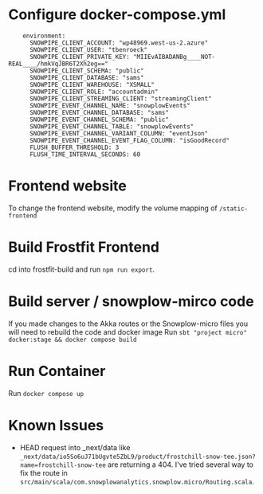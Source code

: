 # Configure docker-compose.yml
```
    environment:
      SNOWPIPE_CLIENT_ACCOUNT: "wp48969.west-us-2.azure"
      SNOWPIPE_CLIENT_USER: "tbenroeck"
      SNOWPIPE_CLIENT_PRIVATE_KEY: "MIIEvAIBADANBg____NOT-REAL____/hmkVqJBR6T2Xh2eg=="
      SNOWPIPE_CLIENT_SCHEMA: "public"
      SNOWPIPE_CLIENT_DATABASE: "sams"
      SNOWPIPE_CLIENT_WAREHOUSE: "XSMALL"
      SNOWPIPE_CLIENT_ROLE: "accountadmin"
      SNOWPIPE_CLIENT_STREAMING_CLIENT: "streamingClient"
      SNOWPIPE_EVENT_CHANNEL_NAME: "snowplowEvents"
      SNOWPIPE_EVENT_CHANNEL_DATABASE: "sams"
      SNOWPIPE_EVENT_CHANNEL_SCHEMA: "public"
      SNOWPIPE_EVENT_CHANNEL_TABLE: "snowplowEvents"
      SNOWPIPE_EVENT_CHANNEL_VARIANT_COLUMN: "eventJson"
      SNOWPIPE_EVENT_CHANNEL_EVENT_FLAG_COLUMN: "isGoodRecord"
      FLUSH_BUFFER_THRESHOLD: 3
      FLUSH_TIME_INTERVAL_SECONDS: 60
```

# Frontend website
To change the frontend website, modify the volume mapping of `/static-frontend`

# Build Frostfit Frontend
cd into frostfit-build and run `npm run export`.

# Build server / snowplow-mirco code
If you made changes to the Akka routes or the Snowplow-micro files you will need to rebuild the code and docker image
Run `sbt "project micro" docker:stage && docker compose build`

# Run Container
 Run `docker compose up`


# Known Issues
 - HEAD request into _next/data like `_next/data/io5So6uJ71bUgvte5ZbL9/product/frostchill-snow-tee.json?name=frostchill-snow-tee` are returning a 404.  I've tried several way to fix the route in `src/main/scala/com.snowplowanalytics.snowplow.micro/Routing.scala`.
